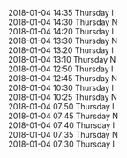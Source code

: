 2018-01-04 14:35 Thursday  I  
2018-01-04 14:30 Thursday  N  
2018-01-04 14:20 Thursday  I  
2018-01-04 13:30 Thursday  N  
2018-01-04 13:20 Thursday  I  
2018-01-04 13:10 Thursday  N  
2018-01-04 12:50 Thursday  I  
2018-01-04 12:45 Thursday  N  
2018-01-04 10:30 Thursday  I  
2018-01-04 10:25 Thursday  N  
2018-01-04 07:50 Thursday  I  
2018-01-04 07:45 Thursday  N  
2018-01-04 07:40 Thursday  I  
2018-01-04 07:35 Thursday  N  
2018-01-04 07:30 Thursday  I  
